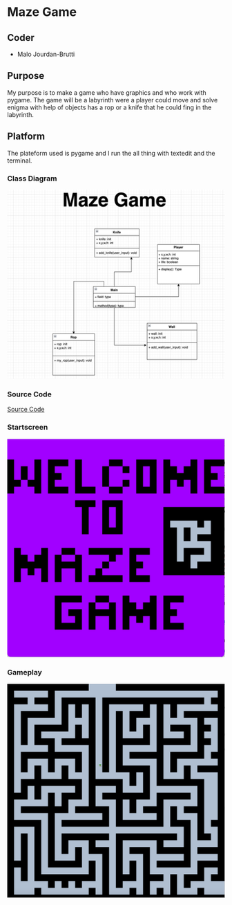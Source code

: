 # Maze Game
## Coder
- Malo Jourdan-Brutti
## Purpose
My purpose is to make a game who have graphics and who work with pygame. The game will be a labyrinth were a player could move and solve enigma with help of objects has a rop or a knife that he could fing in the labyrinth. 
## Platform
The plateform used is pygame and I run the all thing with textedit and the terminal.
### Class Diagram 
![ClassDiagram](https://github.com/410192/Computer-Programming-Individual-Project/blob/main/IMG/Img2.png?raw=true)
### Source Code
[Source Code](https://github.com/410192/Computer-Programming-Individual-Project/tree/main/SRC#:~:text=last%20week-,main.py,-Add%20files%20via)
### Startscreen
![Startscreen](https://github.com/410192/Computer-Programming-Individual-Project/blob/main/IMG/Src-Startsreen.png?raw=true)
### Gameplay
![Gameplay](https://github.com/410192/Computer-Programming-Individual-Project/blob/main/IMG/Src2.png?raw=true)
